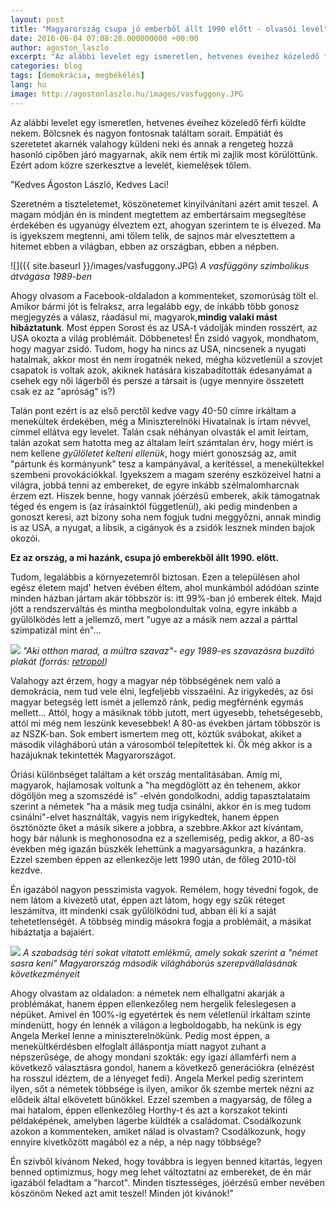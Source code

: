 ```yaml
---
layout: post
title: "Magyarország csupa jó emberből állt 1990 előtt - olvasói levél"
date: 2016-06-04 07:08:28.000000000 +00:00
author: agoston_laszlo
excerpt: "Az alábbi levelet egy ismeretlen, hetvenes éveihez közeledő férfi küldte nekem. Bölcsnek és nagyon fontosnak találtam sorait. Empátiát és szeretetet akarnék valahogy küldeni neki és annak a rengeteg hozzá hasonló cipőben járó magyarnak, akik nem értik mi zajlik most körülöttünk. Ezért adom közre szerkesztve a levelét, kiemelések tőlem."
categories: blog
tags: [demokrácia, megbékélés]
lang: hu
image: http://agostonlaszlo.hu/images/vasfuggony.JPG
---
```

Az alábbi levelet egy ismeretlen, hetvenes éveihez közeledő férfi küldte nekem. Bölcsnek és nagyon fontosnak találtam sorait. Empátiát és szeretetet akarnék valahogy küldeni neki és annak a rengeteg hozzá hasonló cipőben járó magyarnak, akik nem értik mi zajlik most körülöttünk. Ezért adom közre szerkesztve a levelét, kiemelések tőlem.

"Kedves Ágoston László, Kedves Laci!

Szeretném a tiszteletemet, köszönetemet kinyilvánítani azért amit teszel. A magam módján én is mindent megtettem az embertársaim megsegítése érdekében és ugyanúgy élveztem ezt, ahogyan szerintem te is élvezed. Ma is igyekszem megtenni, ami tőlem telik, de sajnos már elvesztettem a hitemet ebben a világban, ebben az országban, ebben a népben.

![]({{ site.baseurl }}/images/vasfuggony.JPG)
_A vasfüggöny szimbolikus átvágása 1989-ben_

Ahogy olvasom a Facebook-oldaladon a kommenteket, szomorúság tölt el. Amikor bármi jót is felraksz, arra legalább egy, de inkább több gonosz megjegyzés a válasz, ráadásul mi, magyarok,**mindig valaki mást hibáztatunk**. Most éppen Sorost és az USA-t vádolják minden rosszért, az USA okozta a világ problémáit. Döbbenetes! Én zsidó vagyok, mondhatom, hogy magyar zsidó. Tudom, hogy ha nincs az USA, nincsenek a nyugati hatalmak, akkor most én nem írogatnék neked, mégha közvetlenül a szovjet csapatok is voltak azok, akiknek hatására kiszabadították édesanyámat a csehek egy női lágerből és persze a társait is (ugye mennyire összetett csak ez az "apróság" is?)

Talán pont ezért is az első perctől kedve vagy 40-50 címre irkáltam a menekültek érdekében, még a Miniszterelnöki Hivatalnak is írtam névvel, címmel ellátva egy levelet. Talán csak néhányan olvasták el amit leírtam, talán azokat sem hatotta meg az általam leírt számtalan érv, hogy miért is nem kellene <em>gyűlöletet kelteni ellenük</em>, hogy miért gonoszság az, amit "pártunk és kormányunk" tesz a kampányával, a kerítéssel, a menekültekkel szembeni provokációkkal. Igyekszem a magam szerény eszközeivel hatni a világra, jobbá tenni az embereket, de egyre inkább szélmalomharcnak érzem ezt. Hiszek benne, hogy vannak jóérzésű emberek, akik támogatnak téged és engem is (az írásainktól függetlenül), aki pedig mindenben a gonoszt keresi, azt bizony soha nem fogjuk tudni meggyőzni, annak mindig is az USA, a nyugat, a libsik, a cigányok és a zsidók lesznek minden bajok okozói.

**Ez az ország, a mi hazánk, csupa jó emberekből állt 1990. előtt.**

Tudom, legalábbis a környezetemről biztosan. Ezen a településen ahol egész életem majd' hetven évében éltem, ahol munkámból adódóan szinte minden házban jártam akár többször is: itt 99%-ban jó emberek éltek. Majd jött a rendszerváltás és mintha megbolondultak volna, egyre inkább a gyűlölködés lett a jellemző, mert "ugye az a másik nem azzal a párttal szimpatizál mint én"...

![]({{site.baseurl}}/images/szavaz.JPG)
_"Aki otthon marad, a múltra szavaz"- egy 1989-es szavazásra buzdító plakát (forrás: [retropol](http://retropol.blog.hu/2009/04/27/aki_otthon_marad_az_a_multra_szavaz_1989))_

Valahogy azt érzem, hogy a magyar nép többségének nem való a demokrácia, nem tud vele élni, legfeljebb visszaélni. Az irigykedés, az ősi magyar betegség lett ismét a jellemző ránk, pedig megférnénk egymás mellett... Attól, hogy a másiknak több jutott, mert ügyesebb, tehetségesebb, attól mi még nem leszünk kevesebbek! A 80-as években jártam többször is az NSZK-ban. Sok embert ismertem meg ott, köztük svábokat, akiket a második világháború után a városomból telepítettek ki. Ők még akkor is a hazájuknak tekintették Magyarországot.

Óriási különbséget találtam a két ország mentalitásában. Amíg mi, magyarok, hajlamosak voltunk a "ha megdöglött az én tehenem, akkor dögöljön meg a szomszédé is" -elvén gondolkodni, addig tapasztalataim szerint a németek "ha a másik meg tudja csinálni, akkor én is meg tudom csinálni"-elvet használták, vagyis nem irigykedtek, hanem éppen ösztönözte őket a másik sikere a jobbra, a szebbre.Akkor azt kívántam, hogy bár nálunk is meghonosodna ez a szellemiség, pedig akkor, a 80-as években még igazán büszkék lehettünk a magyarságunkra, a hazánkra. Ezzel szemben éppen az ellenkezője lett 1990 után, de főleg 2010-től kezdve.

Én igazából nagyon pesszimista vagyok. Remélem, hogy tévedni fogok, de nem látom a kivezető utat, éppen azt látom, hogy egy szűk réteget leszámítva, itt mindenki csak gyűlölködni tud, abban éli ki a saját tehetetlenségét. A többség mindig másokra fogja a problémáit, a másikat hibáztatja a bajaiért.

![]({{site.baseurl}}/images/emlekmu.JPG)
_A szabadság téri sokat vitatott emlékmű, amely sokak szerint a "német sasra keni" Magyarország második világháborús szerepvállalásának következményeit_

Ahogy olvastam az oldaladon: a németek nem elhallgatni akarják a problémákat, hanem éppen ellenkezőleg nem hergelik feleslegesen a népüket. Amivel én 100%-ig egyetértek és nem véletlenül írkáltam szinte mindenütt, hogy én lennék a világon a legboldogabb, ha nekünk is egy Angela Merkel lenne a miniszterelnökünk. Pedig most éppen, a menekültkérdésben elfoglalt álláspontja miatt nagyot zuhant a népszerűsége, de ahogy mondani szokták: egy igazi államférfi nem a következő választásra gondol, hanem a következő generációkra (elnézést ha rosszul idéztem, de a lényeget fedi). Angela Merkel pedig szerintem ilyen, sőt a németek többsége is ilyen, amikor ők szembe mertek nézni az elődeik által elkövetett bűnökkel. Ezzel szemben a magyarság, de főleg a mai hatalom, éppen ellenkezőleg Horthy-t és azt a korszakot tekinti példaképének, amelyben lágerbe küldték a családomat. Csodálkozunk azokon a kommenteken, amiket nálad is olvastam? Csodálkozunk, hogy ennyire kivetkőzött magából ez a nép, a nép nagy többsége?

Én szívből kívánom Neked, hogy továbbra is legyen benned kitartás, legyen benned optimizmus, hogy meg lehet változtatni az embereket, de én már igazából feladtam a "harcot". Minden tisztességes, jóérzésű ember nevében köszönöm Neked azt amit teszel! Minden jót kívánok!"
